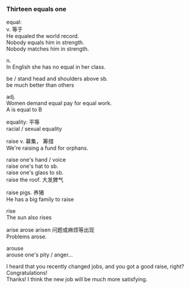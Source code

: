 ### Thirteen equals one  
equal:  
v. 等于  
He equaled the world record.  
Nobody equals him in strength.  
Nobody matches him in strength.  
  
n.  
In English she has no equal in her class.  
  
be / stand head and shoulders above sb.  
be much better than others  
  
adj.  
Women demand equal pay for equal work.  
A is equal to B  
  
equality: 平等  
racial / sexual equality  
  
raise v. 募集， 筹措  
We're raising a fund for orphans.  
  
raise one's hand / voice  
raise one's hat to sb.  
raise one's glass to sb.  
raise the roof. 大发脾气   
  
raise pigs. 养猪  
He has a big family to raise  
  
rise  
The sun also rises  
  
arise arose arisen 问题或麻烦等出现  
Problems arose.  
  
arouse  
arouse one's pity / anger...  
  
I heard that you recently changed jobs, and you got a good raise, right? Congratulations!  
Thanks! I think the new job will be much more satisfying.  

